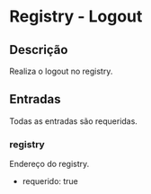 # Registry - Logout
## Descrição
Realiza o logout no registry.
## Entradas
Todas as entradas são requeridas.

### registry
Endereço do registry.
- requerido: true
